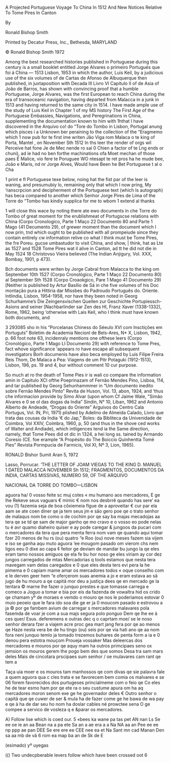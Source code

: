 A Projected Portuguese Voyage To China In 1512 And New Notices Relative To Tome Pires In Canton

By

Ronald Bishop Smith 

Printed by Decatur Press, Inc., Bethesda, MARYLAND

© Ronald Bishop Smith 1972 

Among the best researched histories published in Portuguese during this century is a small booklet entitled Jorge Alvares o primeiro Portugués que foi á China — 1513 Lisbon, 1953 in which the author, Luis Keil, by a judicious use of the six volumes of de Cartas de Afonso de Albuquerque then published, in juxtaposition with Decada III Livro VI Capitulo II of de Asia of João de Barros, has shown with convincing proof that a humble Portuguese, Jorge Alvares, was the first European to reach China during the era of transoceanic navigation, having departed from Malacca in a junk in 1513 and having returned to the same city in 1514. I have made ample use of the study of Luis Keil in Chapter 1 of my MS history The First Age of the Portuguese Embassies, Navigations, and Peregrinations in China, supplementing the documentation known to him with 1hthat I have discovered in the Arquivo co! do “Tore do Tombo in Lisbon, Portugal anung which pisces i a Unknown ber peraining to the collection of the “Eragmemo which 1 now pub for te first ime writen Jão Viga rom Malaca o te king of Porta, Mantel , on November Sth 1512 In ths leer the render of orgs wil Perceive hat fone Je de Mec nende ro sai 0 Chien a factor of te Lng ends or chuni), ad ie had no ben forthe machinations ofa Moet mechan of those paes É Malice, vio fere te Poruguee WO ntesapt te ret pros ha he mude bee, João e Maris, nd nr Jorge Alves, Would have Been he Bet Portuguese t al o Cha

 

1 print e fl Portuguese texe below, noing hat the fist par of the leer is waning, and presumubiy lo, remaining only that which I now pring, My ‘ranscrpcion and decipherment of the Portuguese text (which Is autograph) has beca compared to another which Senhor Jorge Pires de Lima of the Torre do “Tombo has kindiy supplica for me to wbom 1 extend al thanks

1 will close this wace by noting there ate ewo documents in che Torre do Tombo of great moment for the erublishmeat of Portugscse relations with China (Corpo Cronologico, Parte 1 Maço 22 Documento 80 and Parte 1 Mago {41 Decumento 29), of grewer moment than the document which I now prin, tnd which ought to be published with all prompeiude since they contain entirely cw information relive co what I think must be Tome Pires, the fre Poreu. gucse umbastudor to visit China, and show, | think, hat as Lte as 1527 and 1528 Tome Pires wat il alive in Canton, ad tt he did not die in May 1524 18 Christovso Vieira believed (The Indian Anjigury, Vol. XXX, Bombay, 1901, p 473).

Bch documents were writen by Jorge Cabral from Malacca to the king om September 10th 1527 (Corpo Cronológico, Parte 1 Maço 22 Documento 80) al September Sth 1528 (Corpo Croaokgico, Pare 1 Mago 41 Documento 29) [Neither is published by Artur Basílio de Sá in che five volumes of his Doc montação pura a Hittiria dar Missbes do Padroudo Português do. Oriente. Intlindia, Lisbon, 1954-1958, nor have they been noted in Georg Schurhamme’s Die Zeingensvischen Quellen zur Geschichte Portupiessch-Asions and seiner [Nachbarlinder sar Zen des Hl, Franz Xaver (1338-1332), Rome, 1962, being ‘otherwise with Lais Keil, who I think must have known both documents, and

3 293085 sho in his “Porcelanas Chiness do Séeulo XVI com Insctições em Portuguts” Boletim de Academia Necionl de Bels-Ares, N* X, Lisbon, 1942, p. 66 foot note 63, incidenraly mentions one ofthese leers (Corpo Cronológico, Parte 1 Mago LI Documento 29) with reference to Tome Pres, fact whove significance ‘appears ro have escape all subsequent investigators Borh documenis have also beca employed by Luis Filipe Freira Reis Thom, De Malaca a Pea: Viagens de um Pitr Potaguki (1912-1513), Lisbon, 196, ps. 19 and 4, bur without comment 10 cur purpose.

 

So much at ro the death of Tome Pies ir is wali co compare the information amin in Capitulo XCI ofthe Poeprinazam of Fernão Mendes Pino, Lisboa, 114, and tar published by Georg Sehunhammmer in “Um documento inedito sobre Fernão Mendes Pinto” Revita de Huson, Vol. 13, abon, 1924, and ‘thus che informacion provide by Simo Alvar (upon whom Cf Jaime Wale, "Simão Alvares e 0 se ol das dogas da India” Sindin, N° 10, Liban, 1962 and Antonio Alberto de Andeade, “Drogas do Oriente” Arguivos do Centro Cala Portugus, Vol. IN, Pri, 1971) plished by Adelino de Almeida Calado, Livro que trata das cousas da India ‘€ do Jap,” Boles: da Bibliteca da Univenidade de Coimbra, Vol XXIV, Coimbra, 1960, p, 50 (and thus in the shove ced works of Walter and Andiade), which intligences tend ia the Same direction, namely, that Tome Pees did ot dic in 1324, a hei long ss. tained by Armando Coresio (CE. foe erample “A Propésito do The Boiccio Quinhentta Tomé Pies” Revista Pormpucia de Farmicis, Vol XI, Nº 3, Lion, 1965).

 

RONALD Bishor Sumit Aran 5, 1972

Lasso, Porrucar. ‘THE LETTER OF JOAM VIEGAS TO THE KING D. MANUEL 1 DATED MALACCA NOVEMBER Sh 1512; FRAGMENTOS, DOCUMENTOS DA INDIA, CARTAS MISSIVAS, NUMERO 59, OF THE ARQUIVO

NACIONAL DA TORRE DO TOMBO—LISBON

aguora ha/ 0 vosso feite sc muj cotes « mu humano aos mercadores, E ge lhe Rekeve seus vaguars € mimic € nom nos desbrrê quando has sere’ ea vou (1) fazemia seja de boa côxiemeia flgue de a aproveitar € cur par ela aam se ate coen diner qe ja tem seus jm e são gero poe qe o trato senhor de malaqus nom be como o de cochim por qe say ba majas mecadojas aa tera qe se td qe sam de major ganho qe mo cravo e o vosso eo pode nelas tu é avr quamo diaheiro quiser e ay pode caregar & jungoos da pucari com o mercadores da tera que pera menta ferra nom vam qe quando aqui tomar fzer 20 menos de hu rs (ou) quatro “e Roo (ou) nove meses fazem sia vijem e iso se ganha aqu muto aguora ‘ee mougom pasado om vierom chs nem ligos eeu 0 dixe ao capa ¢ feitor ge deviam de mandar bu jungo la qe eles eram tamo nossos amiguos qe ela fe bu hor noso ge eles viriam ay cor dez jungos carregados de mtas Mercadorias q tools estamos que nesta tera mavegam vam delas caregados e 0 que eles desta ters evi pera la he pimema e 0 capiam mame amar os mercadores todos « oque conselho com e Ie derven geer hem “e oferçerom suas anemia a jo e eram estava ao sã jugo de hu mouro a qe capitã mor deu a justiça dees qe en mercado ge Ia tentara © marne lhe fazer o junquo prestes e que tomasse carrega e comeco a Joguo a tomar e bia por eis da fazenda de vowaltra hid os crido qe chamam yº de moraes e vemdo o mouro qe nos le poderiamos estovar 0 muio peoeio que le fara ido soa die ge er ja 0 moucom pasado e estrovou a ja © por ge fambem avium de carregar s mercadores malavares pola fasemda de voar je com a sua majs segura polo ponguo Dem qe lhe ee à ces quer/ Esus. deferemens e outras dec q o caprtam moe/ se le noso senhor derara fzer a viajem acre proc gea mart jang fera por qe ao menos qe Haze nesta vera be de hu tingo (ou) seis por qe via hati ano qe aa nom fora neni junquo temlo ja tomado trezemos buhares de penta form a ia e 0 denou pera estotra mouçom Proueja vossaker Mas deleercas dos mercadores e mouros por qe aquy mam ha outros primcipaes seno ox jemsion os mouros gerem the pogo bem des que somos Desa tra sam mars deles Mais de cincotara prscipaes sum senhor / oe mulavares cam rant qe tem a

Taça uia moer e os mouros tam manhossos qe com divas qe sie palavra fale a quem aguora qua c cles trata e se favorecem bem comia os malvares e se 06 forem favorecidos dos purtugeses princialmeme com o feio qe Co eles he de tear esmo ham por qe ete ra o seu custume apura om ha aq mercadores moron senom exe ge he governador deles € Outro senhor o capitã que qe cuwer de ser & mula ha de fazer come ge he bawa de wa pay e qe à ha de dar seu ho nom ha doslar cables né prowctee sena O ge compee a servico de vosleza q e &parar os mercadores.

 

 

A) Follow lise which is coed our. 5 «bees ka wane pa tas pet AN nan Ls Se ee oe ie an aa Bean na a pa ete Sa an a ae era a a Na NA aa an Pee ee ee np ppp ae pan DEE Se ere ere ee CEE nee ea et Na Sant mn cad Manan Den sa aa mb de vã 6 rom ea map ba an de Sk de E

 

(esimado) yº uyegas

(() Two undecpberable levers follow which have been crossed oot 6
